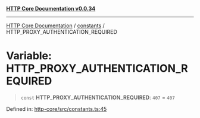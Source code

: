 [**HTTP Core Documentation v0.0.34**](../../README.md)

***

[HTTP Core Documentation](../../modules.md) / [constants](../README.md) / HTTP\_PROXY\_AUTHENTICATION\_REQUIRED

# Variable: HTTP\_PROXY\_AUTHENTICATION\_REQUIRED

> `const` **HTTP\_PROXY\_AUTHENTICATION\_REQUIRED**: `407` = `407`

Defined in: [http-core/src/constants.ts:45](https://github.com/stonemjs/http-core/blob/eaa01dbfed8a1d56fab239821e27802dd54ab017/src/constants.ts#L45)
